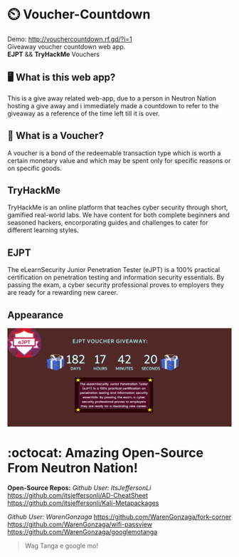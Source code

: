 # ⏲️ Voucher-Countdown
Demo: http://vouchercountdown.rf.gd/?i=1<br>
Giveaway voucher countdown web app.<br>
**EJPT** && **TryHackMe** Vouchers

## 🖥️ What is this web app?
This is a give away related web-app, due to a person in Neutron Nation 
hosting a give away and i immediately made a countdown to refer to the giveaway as 
a reference of the time left till it is over.

## 🎁 What is a Voucher?
A voucher is a bond of the redeemable transaction type which is worth a certain monetary value and which may be spent only for specific reasons or on specific goods. 

## TryHackMe
TryHackMe is an online platform that teaches cyber security through short, gamified real-world labs. We have content for both complete beginners and seasoned hackers, encorporating guides and challenges to cater for different learning styles.

## EJPT
The eLearnSecurity Junior Penetration Tester (eJPT) is a 100% practical certification on penetration testing and information security essentials. By passing the exam, a cyber security professional proves to employers they are ready for a rewarding new career.

## Appearance
<img src="ejpt.png" width=700>

# :octocat: Amazing Open-Source From Neutron Nation!
**Open-Source Repos:**
*Github User: ItsJeffersonLi* <br>
https://github.com/itsjeffersonli/AD-CheatSheet <br>
https://github.com/itsjeffersonli/Kali-Metapackages <br>

*Github User: WarenGonzaga*
https://github.com/WarenGonzaga/fork-corner <br>
https://github.com/WarenGonzaga/wifi-passview <br>
https://github.com/WarenGonzaga/googlemotanga <br>

>Wag Tanga e google mo!
